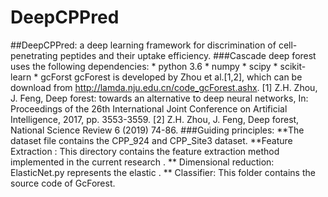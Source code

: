 # DeepCPPred
##DeepCPPred: a deep learning framework for discrimination of cell-penetrating peptides and their uptake efficiency.  ###Cascade deep forest uses the following dependencies: * python 3.6  * numpy * scipy * scikit-learn * gcForst gcForest is developed by Zhou et al.[1,2], which can be download from  http://lamda.nju.edu.cn/code_gcForest.ashx.  [1] Z.H. Zhou, J. Feng, Deep forest: towards an alternative to deep neural networks,       In: Proceedings of the 26th International Joint Conference on Artificial Intelligence, 2017, pp. 3553-3559. [2] Z.H. Zhou, J. Feng, Deep forest, National Science Review 6 (2019) 74-86.  ###Guiding principles:  **The dataset file contains the CPP_924 and CPP_Site3 dataset.  **Feature Extraction : This directory contains the feature extraction method implemented in the current research .    ** Dimensional reduction:    ElasticNet.py represents the elastic .  ** Classifier:   This folder contains the source code of GcForest.
